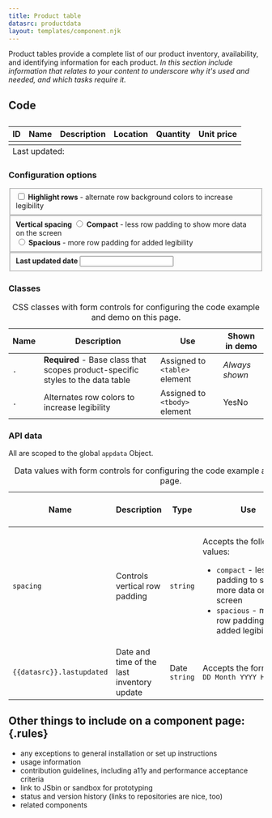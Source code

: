 ```yaml
---
title: Product table
datasrc: productdata
layout: templates/component.njk
---
```



Product tables provide a complete list of our product inventory, availability, and identifying information for each product. *In this section include information that relates to your content to underscore why it's used and needed, and which tasks require it.*

<style>
/* Component styles -- 
	in a real project these would be grouped with your project code (they're in the page here for simplicity) */
.product-data {
	border-spacing: 0;
	border-collapse: collapse;
}
.product-data td,
.product-data th {
	text-align: left;
	vertical-align: top;
	padding-left: 10px;
	padding-right: 10px;
	border-bottom: 1px solid #f0f0f0;
}
.product-data .num {
	text-align: right;
}
.product-data .highlightrows tr:nth-child(odd) td {
	background-color: #dbf5fc;
}
.product-data tfoot td {
	font-size: .8125em;
	color: #888;
}
/* global spacing classes for our example site */
.spacing-compact th,
.spacing-compact td {
	padding-top: 6px;
	padding-bottom: 6px;
}
.spacing-spacious th,
.spacing-spacious td {
	padding-top: 12px;
	padding-bottom: 12px;
}
/* end component styles*/
</style>


## Code 

<div id="demo">
<div data-xrayhtml>
<table :class="{{datasrc}}.baseclass + ' spacing-' + spacing">
	<caption class="a11y-only"></caption>
	<tfoot>
		<tr>
			<td colspan="6">Last updated: <span :class="{{datasrc}}.baseclass + '_updated'" v-html="{{datasrc}}.lastupdated"></span></td>
		</tr>
	</tfoot>
	<thead>
		<tr>
			<th scope="col">ID</th>
			<th scope="col">Name</th>
			<th scope="col">Description</th>
			<th scope="col">Location</th>
			<th scope="col">Quantity</th>
			<th scope="col">Unit price</th>
		</tr>
	</thead>
	<tbody :class="{{datasrc}}.classes.rows.enabled === true ? {{datasrc}}.classes.rows.text : ''">
		<tr v-for="(product, i) in {{datasrc}}.products">
			<td v-html="product.id"></td>
			<td v-html="product.name"></td>
			<td v-html="product.description"></td>
			<td v-html="product.location"></td>
			<td class="num" v-html="product.qty"></td>
			<td class="num" v-html="product.unitprice"></td>
		</tr>
	</tbody>
</table>
</div>

<form class="api-form">
<h3>Configuration options</h3>
<fieldset>
	<label>
		<input type="checkbox" v-model="{{datasrc}}.classes.rows.enabled">
		<span class="check-radio-text"><b>Highlight rows</b> - alternate row background colors to increase legibility</span>
	</label>
</fieldset>

<fieldset>
	<b class="label-text">Vertical spacing</b>
	<label>
		<input type="radio" v-model="spacing" value="compact">
		<span class="check-radio-text"><b>Compact</b> - less row padding to show more data on the screen</span>
	</label><br>
	<label>
		<input type="radio" v-model="spacing" value="spacious">
		<span class="check-radio-text"><b>Spacious</b> - more row padding for added legibility</span>
	</label>
</fieldset>

<fieldset>
	<label>
		<b class="label-text">Last updated date</b>
		<input type="text" v-model="{{datasrc}}.lastupdated">
	</label>
</fieldset>

<h3>Classes</h3>

<table class="api-table">
	<caption class="a11y-only">CSS classes with form controls for configuring the code example and demo on this page.</caption>
	<thead>
		<tr>
			<th>Name</th>
			<th>Description</th>
			<th>Use</th>
			<th>Shown in demo</th>
		</tr>
	</thead>
	<tbody>
		<tr>
			<td><code>.<span v-html="{{datasrc}}.baseclass"></span></code></td>
			<td><b>Required</b> - Base class that scopes product-specific styles to the data table</td>
			<td>Assigned to <code>&lt;table></code> element</td>
			<td><em>Always shown</em></td>
		</tr>
		<tr>
			<td><code>.<span v-html="{{datasrc}}.classes.rows.text"></span></code></td>
			<td>Alternates row colors to increase legibility</td>
			<td>Assigned to <code>&lt;tbody></code> element</td>
			<td><span v-if="{{datasrc}}.classes.rows.enabled">Yes</span><span v-else>No</span></td>
		</tr>
	</tbody>
</table>

<h3>API data</h3>
<p>All are scoped to the global <code>appdata</code> Object.</p>

<table class="api-table">
	<caption class="a11y-only">Data values with form controls for configuring the code example and demo on this page.</caption>
	<thead>
		<tr>
			<th>Name</th>
			<th>Description</th>
			<th>Type</th>
			<th>Use</th>
			<th>Shown in demo</th>
		</tr>
	</thead>
	<tbody>
		<tr>
			<td><code>spacing</code></td>
			<td>Controls vertical row padding</td>
			<td><code>string</code></td>
			<td><p>Accepts the following values:</p>
				<ul>
					<li><code>compact</code> - less row padding to show more data on the screen</li>
					<li><code>spacious</code> - more row padding for added legibility</li>
				</ul>
			</td>
			<td><code v-html="spacing"></code></td>
		</tr>
		<tr>
			<td><code>{{datasrc}}.lastupdated</code></td>
			<td>Date and time of the last inventory update</td>
			<td>Date <code>string</code></td>
			<td><p>Accepts the format: <code style="white-space: nowrap;">DD Month YYYY HH:MM:SS</code></p></td>
			<td><code v-html="{{datasrc}}.lastupdated"></code></p></td>
		</tr>
	</tbody>
</table>
</form>
</div><!-- /demo -->


## Other things to include on a component page:{.rules}

* any exceptions to general installation or set up instructions
* usage information
* contribution guidelines, including a11y and performance acceptance criteria
* link to JSbin or sandbox for prototyping
* status and version history (links to repositories are nice, too)
* related components 


